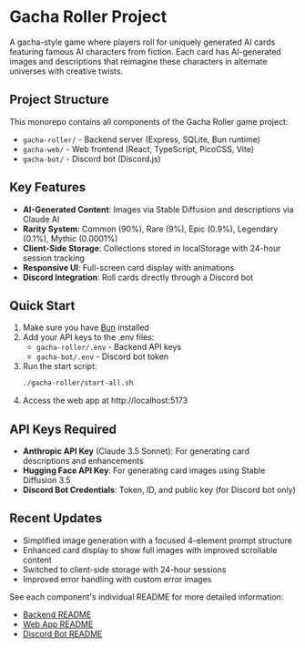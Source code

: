 # Gacha Roller Project

A gacha-style game where players roll for uniquely generated AI cards featuring famous AI characters from fiction. Each card has AI-generated images and descriptions that reimagine these characters in alternate universes with creative twists.

## Project Structure

This monorepo contains all components of the Gacha Roller game project:

- `gacha-roller/` - Backend server (Express, SQLite, Bun runtime)
- `gacha-web/` - Web frontend (React, TypeScript, PicoCSS, Vite)
- `gacha-bot/` - Discord bot (Discord.js)

## Key Features

- **AI-Generated Content**: Images via Stable Diffusion and descriptions via Claude AI
- **Rarity System**: Common (90%), Rare (9%), Epic (0.9%), Legendary (0.1%), Mythic (0.0001%)
- **Client-Side Storage**: Collections stored in localStorage with 24-hour session tracking
- **Responsive UI**: Full-screen card display with animations
- **Discord Integration**: Roll cards directly through a Discord bot

## Quick Start

1. Make sure you have [Bun](https://bun.sh/) installed
2. Add your API keys to the .env files:
   - `gacha-roller/.env` - Backend API keys
   - `gacha-bot/.env` - Discord bot token
3. Run the start script:
   ```bash
   ./gacha-roller/start-all.sh
   ```
4. Access the web app at http://localhost:5173

## API Keys Required

- **Anthropic API Key** (Claude 3.5 Sonnet): For generating card descriptions and enhancements
- **Hugging Face API Key**: For generating card images using Stable Diffusion 3.5
- **Discord Bot Credentials**: Token, ID, and public key (for Discord bot only)

## Recent Updates

- Simplified image generation with a focused 4-element prompt structure
- Enhanced card display to show full images with improved scrollable content
- Switched to client-side storage with 24-hour sessions
- Improved error handling with custom error images

See each component's individual README for more detailed information:
- [Backend README](gacha-roller/README.md)
- [Web App README](gacha-web/README.md)
- [Discord Bot README](gacha-bot/README.md)